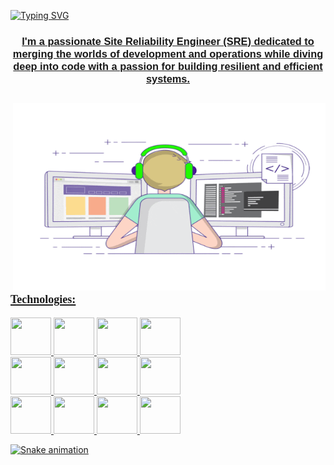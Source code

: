 <!-- Header Section -->
[![Typing SVG](https://readme-typing-svg.demolab.com?font=Fira+Code&weight=700&size=24&pause=1000&random=false&width=435&lines=Welcome+to+my+profile)](https://git.io/typing-svg)
<h3 align="center"><font face="Arial"><a href="[https://www.linkedin.com/in/nasiullha-chaudhari](https://www.linkedin.com/in/gabrielalvesss/)/" target="_blank" rel="noreferrer">I'm a passionate Site Reliability Engineer (SRE) dedicated to merging the worlds of development and operations while diving deep into code with a passion for building resilient and efficient systems.</font></h3>



<!-- GIF -->
<img align="right" height="300" width="500" src="https://raw.githubusercontent.com/mikonoid/mikonoid/main/images/gifs/coder3.gif" />



<!-- Technologies Section -->


<h2><font size="+1" face="Tahoma">Technologies:</font></h2>
<div class="icon-container">
  <img height="60" width="65" src="https://cdn.jsdelivr.net/gh/devicons/devicon/icons/terraform/terraform-original.svg" />
  <img height="60" width="65" src="https://cdn.jsdelivr.net/gh/devicons/devicon/icons/docker/docker-original.svg" />
  <img height="60" width="65" src="https://cdn.jsdelivr.net/gh/devicons/devicon/icons/html5/html5-original-wordmark.svg" />
  <img height="60" width="65" src="https://cdn.jsdelivr.net/gh/devicons/devicon/icons/css3/css3-original-wordmark.svg" />
</div>

<div class="icon-container">
  <img height="60" width="65" src="https://cdn.jsdelivr.net/gh/devicons/devicon/icons/react/react-original.svg" />
  <img height="60" width="65" src="https://cdn.jsdelivr.net/gh/devicons/devicon/icons/python/python-original.svg" />
  <img height="60" width="65" src="https://cdn.jsdelivr.net/gh/devicons/devicon/icons/nodejs/nodejs-original-wordmark.svg" />
  <img height="60" width="65" src="https://cdn.jsdelivr.net/gh/devicons/devicon/icons/linux/linux-original.svg" />
</div>

<div class="icon-container">
  <img height="60" width="65" src="https://cdn.jsdelivr.net/gh/devicons/devicon/icons/kubernetes/kubernetes-plain.svg" />
  <img height="60" width="65" src="https://cdn.jsdelivr.net/gh/devicons/devicon/icons/grafana/grafana-original.svg" />
  <img height="60" width="65" src="https://cdn.jsdelivr.net/gh/devicons/devicon/icons/ansible/ansible-original.svg" />
  <img height="60" width="65" src="https://cdn.jsdelivr.net/gh/devicons/devicon/icons/javascript/javascript-original.svg" />
</div>
          


![Snake animation](https://github.com/LuigiGF/LuigiGF/blob/output/github-contribution-grid-snake.svg)

